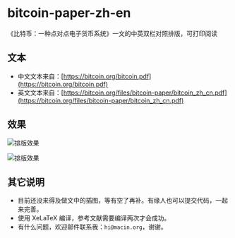 # bitcoin-paper-zh-en
《比特币：一种点对点电子货币系统》一文的中英双栏对照排版，可打印阅读

## 文本
- 中文文本来自：[https://bitcoin.org/bitcoin.pdf](https://bitcoin.org/bitcoin.pdf)
- 英文文本来自：[https://bitcoin.org/files/bitcoin-paper/bitcoin_zh_cn.pdf](https://bitcoin.org/files/bitcoin-paper/bitcoin_zh_cn.pdf)

## 效果
![排版效果](https://macinorg-blog.oss-cn-chengdu.aliyuncs.com/blog/WX20230120-113137@2x.png)

![排版效果](https://macinorg-blog.oss-cn-chengdu.aliyuncs.com/blog/WX20230120-113233@2x.png)

## 其它说明

- 目前还没来得及做文中的插图，等有空了再补。有缘人也可以提交代码，一起来完善。
- 使用 XeLaTeX 编译，参考文献需要编译两次才会成功。
- 有什么问题，欢迎邮件联系我：`hi@macin.org`，谢谢。

